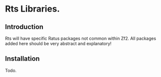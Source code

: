 Rts Libraries.
=======================

Introduction
------------
Rts will have specific Ratus packages not common within Zf2.
All packages added here should be very abstract and explanatory!

Installation
------------

Todo.